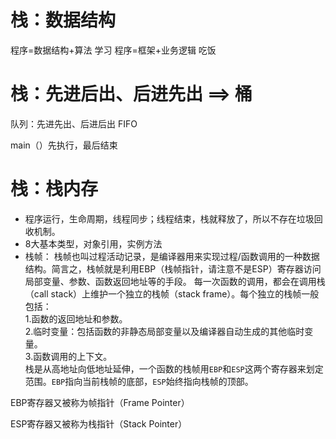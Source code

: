 # 栈：数据结构
程序=数据结构+算法 学习
程序=框架+业务逻辑 吃饭

# 栈：先进后出、后进先出 ==> 桶
队列：先进先出、后进后出 FIFO

main（）先执行，最后结束

# 栈：栈内存
* 程序运行，生命周期，线程同步；线程结束，栈就释放了，所以不存在垃圾回收机制。
* 8大基本类型，对象引用，实例方法
* 栈帧：
  栈帧也叫过程活动记录，是编译器用来实现过程/函数调用的一种数据结构。简言之，栈帧就是利用EBP（栈帧指针，请注意不是ESP）寄存器访问局部变量、参数、函数返回地址等的手段。
    每一次函数的调用，都会在调用栈（call stack）上维护一个独立的栈帧（stack frame）。每个独立的栈帧一般包括：  
    1.函数的返回地址和参数。  
    2.临时变量：包括函数的非静态局部变量以及编译器自动生成的其他临时变量。  
    3.函数调用的上下文。  
    栈是从高地址向低地址延伸，一个函数的栈帧用`EBP`和`ESP`这两个寄存器来划定范围。`EBP`指向当前栈帧的底部，`ESP`始终指向栈帧的顶部。

EBP寄存器又被称为帧指针（Frame Pointer）

ESP寄存器又被称为栈指针（Stack Pointer）